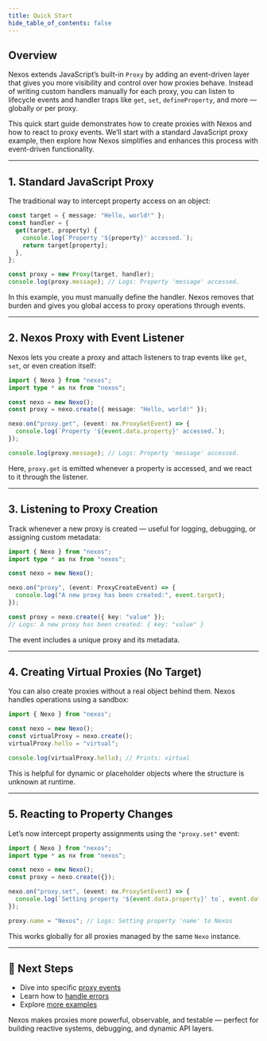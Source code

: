 ```yaml
---
title: Quick Start
hide_table_of_contents: false
---
```


## Overview

Nexos extends JavaScript’s built-in `Proxy` by adding an event-driven layer that gives you more visibility and control over how proxies behave. Instead of writing custom handlers manually for each proxy, you can listen to lifecycle events and handler traps like `get`, `set`, `defineProperty`, and more — globally or per proxy.

This quick start guide demonstrates how to create proxies with Nexos and how to react to proxy events. We’ll start with a standard JavaScript proxy example, then explore how Nexos simplifies and enhances this process with event-driven functionality.

---

## 1. Standard JavaScript Proxy

The traditional way to intercept property access on an object:

```typescript
const target = { message: "Hello, world!" };
const handler = {
  get(target, property) {
    console.log(`Property '${property}' accessed.`);
    return target[property];
  },
};

const proxy = new Proxy(target, handler);
console.log(proxy.message); // Logs: Property 'message' accessed.
```

In this example, you must manually define the handler. Nexos removes that burden and gives you global access to proxy operations through events.

---

## 2. Nexos Proxy with Event Listener

Nexos lets you create a proxy and attach listeners to trap events like `get`, `set`, or even creation itself:

```typescript
import { Nexo } from "nexos";
import type * as nx from "nexos";

const nexo = new Nexo();
const proxy = nexo.create({ message: "Hello, world!" });

nexo.on("proxy.get", (event: nx.ProxyGetEvent) => {
  console.log(`Property '${event.data.property}' accessed.`);
});

console.log(proxy.message); // Logs: Property 'message' accessed.
```

Here, `proxy.get` is emitted whenever a property is accessed, and we react to it through the listener.

---

## 3. Listening to Proxy Creation

Track whenever a new proxy is created — useful for logging, debugging, or assigning custom metadata:

```typescript
import { Nexo } from "nexos";
import type * as nx from "nexos";

const nexo = new Nexo();

nexo.on("proxy", (event: ProxyCreateEvent) => {
  console.log("A new proxy has been created:", event.target);
});

const proxy = nexo.create({ key: "value" });
// Logs: A new proxy has been created: { key: "value" }
```

The event includes a unique proxy and its metadata.

---

## 4. Creating Virtual Proxies (No Target)

You can also create proxies without a real object behind them. Nexos handles operations using a sandbox:

```typescript
import { Nexo } from "nexos";

const nexo = new Nexo();
const virtualProxy = nexo.create();
virtualProxy.hello = "virtual";

console.log(virtualProxy.hello); // Prints: virtual
```

This is helpful for dynamic or placeholder objects where the structure is unknown at runtime.

---

## 5. Reacting to Property Changes

Let’s now intercept property assignments using the `"proxy.set"` event:

```typescript
import { Nexo } from "nexos";
import type * as nx from "nexos";

const nexo = new Nexo();
const proxy = nexo.create({});

nexo.on("proxy.set", (event: nx.ProxySetEvent) => {
  console.log(`Setting property '${event.data.property}' to`, event.data.value);
});

proxy.name = "Nexos"; // Logs: Setting property 'name' to Nexos
```

This works globally for all proxies managed by the same `Nexo` instance.

---

## 🚀 Next Steps

- Dive into specific [proxy events](./examples/proxy-events)
- Learn how to [handle errors](./examples/basics/error-handling)
- Explore [more examples](./examples)

Nexos makes proxies more powerful, observable, and testable — perfect for building reactive systems, debugging, and dynamic API layers.
